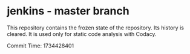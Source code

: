 # jenkins - master branch

This repository contains the frozen state of the repository.
Its history is cleared. It is used only for static code
analysis with Codacy.

Commit Time: 1734428401